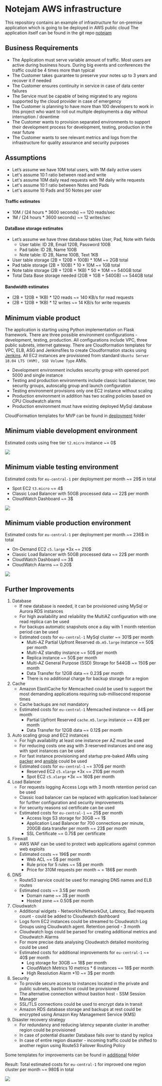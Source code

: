 # Notejam AWS infrastructure

This repository contains an example of infrastructure for on-premise application which is going to be deployed in AWS public cloud
The application itself can be found in the git repo [notejam](https://github.com/nordcloud/notejam)

## Business Requirements
- The Application must serve variable amount of traffic. Most users are active during business hours. During big events and conferences the traffic could be 4 times more than typical
- The Customer takes guarantee to preserve your notes up to 3 years and recover it if needed
- The Customer ensures continuity in service in case of data center failures
- The Service must be capable of being migrated to any regions supported by the cloud provider in case of emergency
- The Customer is planning to have more than 100 developers to work in this project who want to roll out multiple deployments a day without interruption / downtime
- The Customer wants to provision separated environments to support their development process for development, testing, production in the near future
- The Customer wants to see relevant metrics and logs from the infrastructure for quality assurance and security purposes

## Assumptions
- Let’s assume we have 10M total users, with 1M daily active users
- Let's assume 10:1 ratio between read and write
- Let's assume 10M daily read requests with 1M daily write requests
- Let's assume 10:1 ratio between Notes and Pads
- Let's assume 10 Pads and 50 Notes per user

#### Traffic estimates
- 10M / (24 hours * 3600 seconds) ~= 120 reads/sec
- 1M / (24 hours * 3600 seconds) ~= 12 writes/sec

#### DataBase storage estimates
- Let’s assume we have three database tables User, Pad, Note with fields
  - User table: ID 2B, Email 120B, Password 100B
  - Pad table: ID 2B, Name 100B
  - Note table: ID 2B, Name 100B, Text 1KB
- User table storage (2B + 120B + 100B) * 10M ~= 2GB total
- Pad table storage (2B + 100B) * 10 * 10M ~= 1GB total
- Note table storage (2B + 120B + 1KB) * 50 * 10M ~= 540GB total
- Total Data Base storage needed (2GB + 1GB + 540GB) ~= 544GB total

#### Bandwidth estimates
- (2B + 120B + 1KB) * 120 reads ~= 140 KB/s for read requests
- (2B + 120B + 1KB) * 12 writes ~= 14 KB/s for write requests

## Minimum viable product
The application is starting using Python implementation on Flask framework. 
There are three possible environment configurations - development, testing, production.
All configurations include VPC, three public subnets, internet gateway.
There are Cloudformation templates for VPC, ELB, ASG and Jenkinsfiles to create Cloudformation stacks using [Jenkins](https://jenkins.io/).
All EC2 instances are provisioned from standard `Ubuntu Server 18.04 LTS (HVM), SSD Volume Type` AMIs. 
- Development environment includes security group with opened port 5000 and single instance 
- Testing and production environments include classic load balancer, two security groups, autoscalig group and launch configuration
- Testing environment provisions only one EC2 instance without scaling
- Production environment in addition has two scaling policies based on CPU Cloudwatch alarms
- Production environment must have existing deployed MySql database

CloudFormation templates for MVP can be found in [deployment](/deployment) folder

## Minimum viable development environment
Estimated costs using free tier `t2.micro` instance ~= 0$

![](img/development.png)

## Minimum viable testing environment
Estimated costs for `eu-central-1` per deployment per month ~= 29$ in total
- Spot EC2 `t3.micro` ~= 4$
- Classic Load Balancer with 50GB processed data ~= 22$ per month
- CloudWatch Dashboard ~= 3$

![](img/testing.png)

## Minimum viable production environment
Estimated costs for `eu-central-1` per deployment per month ~= 236$ in total
- On-Demand EC2 `c5.large` *3x ~= 210$
- Classic Load Balancer with 50GB processed data ~= 22$ per month
- CloudWatch Dashboard ~= 3$
- CloudWatch Alarms ~= 0.20$

![](img/production.png)

## Further Improvements
1. Database
    - If new database is needed, it can be provisioned using MySql or Aurora RDS instances
    - For high availability and reliability the MultiAZ configuration with one read replica can be used
    - For backups automatic snapshots once a day with 1 month retention period can be used
    - Estimated costs for `eu-central-1` MySql cluster ~= 301$ per month
        - Multi-AZ Partial Upfront Reserved `db.m5.large` instance ~= 50$ per month
        - Multi-AZ standby instance ~= 50$ per month
        - Replica instance ~= 50$ per month
        - Multi-AZ General Purpose (SSD) Storage for 544GB ~= 150$ per month
        - Data Transfer for 12GB data ~= 0.23$ per month
        - There is no additional charge for backup storage for a region
2. Cache
    - Amazon ElastiCache for Memcached could be used to support the most demanding applications requiring sub-millisecond response times
    - Cache backups are not mandatory
    - Estimated costs for `eu-central-1` Memcached instance ~= 44$ per month
        - Partial Upfront Reserved `cache.m5.large` instance ~= 43$ per month
        - Data Transfer for 12GB data ~= 0.12$ per month
3. Auto scaling group and EC2 instances
    - For high availability at least one instance per AZ must be used
    - For reducing costs one asg with 3 reserved instances and one asg with spot instances can be used
    - For fast instance provisioning and startup pre-baked AMIs using [packer](https://packer.io/) and [ansible](https://www.ansible.com/) could be used
    - Estimated costs for `eu-central-1` ~= 370$ per month
        - Reserved EC2 `c5.xlarge` *3x ~= 210$ per month
        - Spot EC2 `c5.xlarge` *3x ~= 160$ per month
4. Load Balancer
    - For requests logging Access Logs with 3 month retention period can be used
    - Classic load balancer can be replaced with application load balancer for further configuration and security improvements
    - For security reasons ssl certificate can be used
    - Estimated costs for `eu-central-1` ~= 25$ per month
        - Access logs S3 storage for 30GB ~= 1$
        - Application Load Balancer for 700 connections per minute, 200GB data transfer per month ~= 23$ per month
        - SSL Certificate ~= 0.75$ per certificate
5. Firewall
    - AWS WAF can be used to protect web applications against common web exploits
    - Estimated costs ~= 196$ per month
        - Web ACL ~= 5$ per month
        - Rule price for 5 rules ~= 5$ per month
        - Price for 310M requests per month ~ = 186$ per month
6. DNS
    - Route53 service could be used for managing DNS names and ELB routes
    - Estimated costs ~= 3.5$ per month
        - Domain name ~= 3$ per month
        - Hosted zone ~= 0.50$ per month
7. Cloudwatch
    - Additional widgets - NetworkIn/NetworkOut, Latency, Bad requests count - could be added to Cloudwatch dashboard
    - Logs form EC2 instances could be streamed to Cloudwatch Log Groups using Cloudwatch agent. Retention period - 3 month
    - Cloudwatch logs could be parsed for creating additional metrics and Cloudwatch Alarms
    - For more precise data analysing Cloudwatch detailed monitoring could be used
    - Estimated costs for additional improvements for `eu-central-1` ~= 40$ per month
        - Log storage for 30GB ~= 18$ per month
        - CloudWatch Metrics 10 metrics * 6 instances ~= 18$ per month
        - High Resolution Alarm *10 ~= 3$ per month
8. Security
    - To provide secure access to instances located in the private and public subnets, bastion host could be provisioned
    - The alternative connection without bastion host - SSM Session Manager
    - SSL/TLS connections could be used to encrypt data in transit
    - Amazon RDS database storage and backups at rest could be encrypted using Amazon Key Management Service (KMS)
9. Disaster recovery strategy
    - For redundancy and reducing latency separate cluster in another region could be provisioned 
    - In case of potential disaster Database fails over to stand by replica
    - In case of entire region disaster - incoming traffic could be shifted to another region using Route53 Failover Routing Policy
    
Some templates for improvements can be found in [additional](/additional) folder

Result: Total estimated costs for `eu-central-1` for improved one region cluster per month ~= 980$ in total

![](img/improved.png)